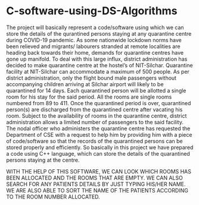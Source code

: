 # C-software-using-DS-Algorithms
The project will basically represent a code/software using which we can store the details of the qurantined persons staying at any quarantine centre during COVID-19 pandemic.
As some nationwide lockdown norms have been relieved and migrants/ labourers stranded at remote localities are heading back towards their home, demands for quarantine centres have gone up manifold. To deal with this large influx, district administration  has decided to make quarantine centre at the hostel’s of NIT-Silchar.
Quarantine facility at NIT-Silchar can accommodate a maximum of 500 people.
As per district administration, only the flight bound male passengers without accompanying children arriving at Silchar airport will likely to be quarantined for 14 days.
Each quarantined person will be allotted a single room for his stay for the said period.
All the rooms are single rooms numbered from 89 to 411.
Once the quarantined period is over, quarantined person(s) are discharged from the quarantined centre after vacating his room. 
Subject to the availability of rooms in the quarantine centre, district administration allows a limited number of passengers to the said facility.
The nodal officer who administers the quarantine centre has requested the Department of CSE with a request to help him by providing him with a piece of code/software so that the records of the quarantined persons can be stored properly and efficiently.
So basically in this project we have prepared a code using C++ language, which can store the details of the quarantined persons staying at the centre.

WITH THE HELP OF THIS SOFTWARE, WE CAN LOOK WHICH ROOMS HAS BEEN ALLOCATED AND THE ROOMS THAT ARE EMPTY. WE CAN ALSO SEARCH FOR ANY PATIENTS DETAILS BY JUST TYPING HIS/HER NAME. WE ARE ALSO ABLE TO SORT THE NAME OF THE PATIENTS ACCORDING TO THE ROOM NUMBER ALLOCATED.








